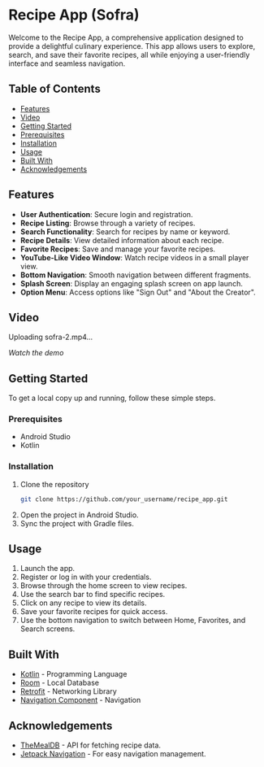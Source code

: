 # Recipe App (Sofra)

Welcome to the Recipe App, a comprehensive application designed to provide a delightful culinary experience. This app allows users to explore, search, and save their favorite recipes, all while enjoying a user-friendly interface and seamless navigation.

## Table of Contents
- [Features](#features)
- [Video](#video)
- [Getting Started](#getting-started)
- [Prerequisites](#prerequisites)
- [Installation](#installation)
- [Usage](#usage)
- [Built With](#built-with)
- [Acknowledgements](#acknowledgements)

## Features

- **User Authentication**: Secure login and registration.
- **Recipe Listing**: Browse through a variety of recipes.
- **Search Functionality**: Search for recipes by name or keyword.
- **Recipe Details**: View detailed information about each recipe.
- **Favorite Recipes**: Save and manage your favorite recipes.
- **YouTube-Like Video Window**: Watch recipe videos in a small player view.
- **Bottom Navigation**: Smooth navigation between different fragments.
- **Splash Screen**: Display an engaging splash screen on app launch.
- **Option Menu**: Access options like "Sign Out" and "About the Creator".

## Video

Uploading sofra-2.mp4…

*Watch the demo*

## Getting Started

To get a local copy up and running, follow these simple steps.

### Prerequisites

- Android Studio
- Kotlin

### Installation

1. Clone the repository
   ```sh
   git clone https://github.com/your_username/recipe_app.git
   ```
2. Open the project in Android Studio.
3. Sync the project with Gradle files.

## Usage

1. Launch the app.
2. Register or log in with your credentials.
3. Browse through the home screen to view recipes.
4. Use the search bar to find specific recipes.
5. Click on any recipe to view its details.
6. Save your favorite recipes for quick access.
7. Use the bottom navigation to switch between Home, Favorites, and Search screens.

## Built With

- [Kotlin](https://kotlinlang.org/) - Programming Language
- [Room](https://developer.android.com/jetpack/androidx/releases/room) - Local Database
- [Retrofit](https://square.github.io/retrofit/) - Networking Library
- [Navigation Component](https://developer.android.com/guide/navigation) - Navigation

## Acknowledgements

- [TheMealDB](https://www.themealdb.com/api.php) - API for fetching recipe data.
- [Jetpack Navigation](https://developer.android.com/guide/navigation) - For easy navigation management.
